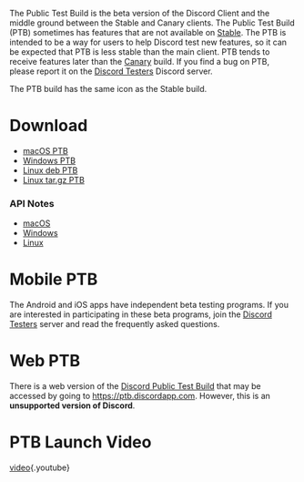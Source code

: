 <!-- TITLE:Discord Public Test Build -->

The Public Test Build is the beta version of the Discord Client and the middle ground between the Stable and Canary clients. The Public Test Build (PTB) sometimes has features that are not available on [Stable](/stable). The PTB is intended to be a way for users to help Discord test new features, so it can be expected that PTB is less stable than the main client. PTB tends to receive features later than the [Canary](/canary) build. If you find a bug on PTB, please report it on the [Discord Testers](https://discord.gg/discord-testers) Discord server.

The PTB build has the same icon as the Stable build.
# Download
* [macOS PTB](https://discordapp.com/api/download/ptb?platform=osx)
* [Windows PTB](https://discordapp.com/api/download/ptb?platform=win)
* [Linux deb PTB](https://discordapp.com/api/download/ptb?platform=linux&format=deb)
* [Linux tar.gz PTB](https://discordapp.com/api/download/ptb?platform=linux&format=tar.gz)
### API Notes
* [macOS](https://discordapp.com/api/ptb/updates?platform=osx)
* [Windows](https://discordapp.com/api/ptb/updates?platform=win)
* [Linux](https://discordapp.com/api/ptb/updates?platform=linux)

# Mobile PTB
The Android and iOS apps have independent beta testing programs. If you are interested in participating in these beta programs, join the [Discord Testers](http://discord.gg/discord-testers) server and read the frequently asked questions.

# Web PTB
There is a web version of the [Discord Public Test Build](/ptb) that may be accessed by going to https://ptb.discordapp.com. However, this is an **unsupported version of Discord**.

# PTB Launch Video
[video](https://www.youtube.com/watch?v=HhrwPMtv8p4){.youtube}